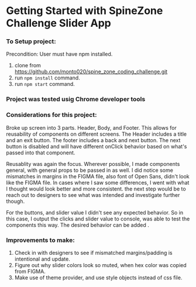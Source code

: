 # Getting Started with SpineZone Challenge Slider App 

### To Setup project:
Precondition: User must have npm installed. 
1. clone from https://github.com/monto020/spine_zone_coding_challenge.git
2. run `npm install` command. 
3. run `npm start` command. 

### Project was tested usig Chrome developer tools 
### Considerations for this project:
Broke up screen into 3 parts. Header, Body, and Footer. This allows for reusability of components on different screens. The Header includes a title and an exit button. The footer includes a back and next button. The next button is disabled and will have different onClick behavior based on what's passed into that component. 

Reusablity was again the focus. Wherever possible, I made components general, with general props to be passed in as well. I did notice some mismatches in margins in the FIGMA file, also font of Open Sans, didn't look like the FIGMA file. In cases where I saw some differences, I went with what I thought would look better and more consistent. the next step would be to reach out to designers to see what was intended and investigate further though. 

For the buttons, and slider value I didn't see any expected behavior. So in this case, I output the clicks and slider value to console, was able to test the components this way. The desired behavior can be added . 

### Improvements to make: 
1. Check in with designers to see if mismatched margins/padding is intentional and update. 
2. Figure out why slider colors look so muted, when hex color was copied from FIGMA. 
3. Make use of theme provider, and use style objects instead of css file. 

